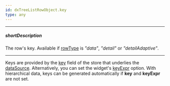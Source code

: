 ```yaml
---
id: dxTreeListRowObject.key
type: any
---
```

---
##### shortDescription
The row's key. Available if [rowType](/Documentation/ApiReference/UI_Widgets/dxTreeList/Row/#rowType) is *"data"*, *"detail"* or *"detailAdaptive"*.

---
Keys are provided by the [key](/Documentation/ApiReference/Data_Layer/CustomStore/Configuration/#key) field of the store that underlies the [dataSource](/Documentation/ApiReference/UI_Widgets/dxTreeList/Configuration/#dataSource). Alternatively, you can set the widget's [keyExpr](/Documentation/ApiReference/UI_Widgets/dxTreeList/Configuration/#keyExpr) option. With hierarchical data, keys can be generated automatically if **key** and **keyExpr** are not set.